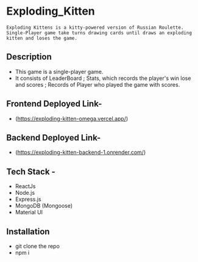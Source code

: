 # Exploding_Kitten

    Exploding Kittens is a kitty-powered version of Russian Roulette.  Single-Player game take turns drawing cards until draws an exploding kitten and loses the game.

## Description

- This game is a single-player game.
- It consists of LeaderBoard ; Stats, which records the player's win lose and scores ; Records of Player who played the game with scores.

## Frontend Deployed Link-

* (https://exploding-kitten-omega.vercel.app/)

## Backend Deployed Link-
* (https://exploding-kitten-backend-1.onrender.com/)

## Tech  Stack - 
 
 - ReactJs
 - Node.js
 - Express.js
 - MongoDB (Mongoose)
 - Material UI

 ## Installation 

   - git clone the repo
   - npm i


  